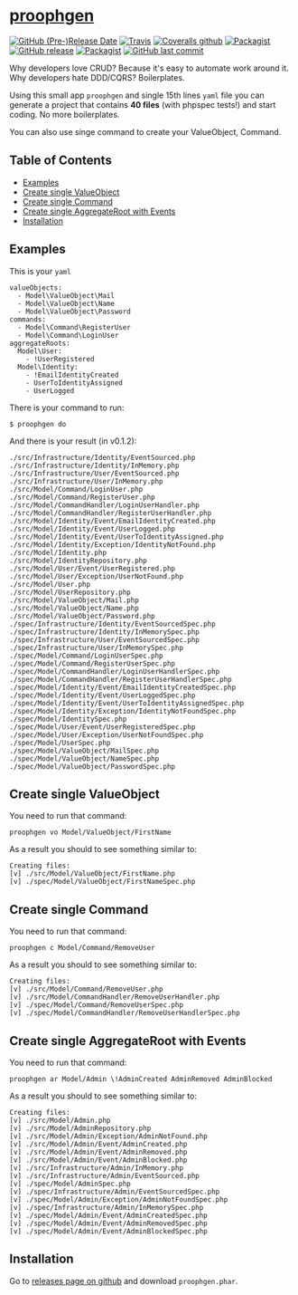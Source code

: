 # [proophgen](https://pilsniak.com/proophgen/)

[![GitHub (Pre-)Release Date](https://img.shields.io/github/release-date-pre/mmp4k/proophgen.svg?style=flat-square)]()
[![Travis](https://img.shields.io/travis/mmp4k/proophgen.svg?style=flat-square)]()
[![Coveralls github](https://img.shields.io/coveralls/github/mmp4k/proophgen.svg?style=flat-square)]()
[![Packagist](https://img.shields.io/packagist/v/pilsniak/proophgen.svg?style=flat-square)]()
[![GitHub release](https://img.shields.io/github/release/mmp4k/proophgen/all.svg?style=flat-square)]()
[![Packagist](https://img.shields.io/packagist/l/pilsniak/proophgen.svg?style=flat-square)]()
[![GitHub last commit](https://img.shields.io/github/last-commit/mmp4k/proophgen.svg?style=flat-square)]()

Why developers love CRUD? Because it's easy to automate work around it. Why developers hate DDD/CQRS? Boilerplates.

Using this small app `proophgen` and single 15th lines `yaml` file you can generate a project that contains **40 files** (with phpspec tests!) and start coding. No more boilerplates.

You can also use singe command to create your ValueObject, Command.

## Table of Contents 

* [Examples](#examples)  
* [Create single ValueObject](#create-single-valueobject)
* [Create single Command](#create-single-command)
* [Create single AggregateRoot with Events](#create-single-aggregateroot-with-events)  
* [Installation](#installation)

## Examples

This is your `yaml`

```
valueObjects:
  - Model\ValueObject\Mail
  - Model\ValueObject\Name
  - Model\ValueObject\Password
commands:
  - Model\Command\RegisterUser
  - Model\Command\LoginUser
aggregateRoots:
  Model\User:
    - !UserRegistered
  Model\Identity:
    - !EmailIdentityCreated
    - UserToIdentityAssigned
    - UserLogged
```

There is your command to run:

```
$ proophgen do
```

And there is your result (in v0.1.2):

```
./src/Infrastructure/Identity/EventSourced.php
./src/Infrastructure/Identity/InMemory.php
./src/Infrastructure/User/EventSourced.php
./src/Infrastructure/User/InMemory.php
./src/Model/Command/LoginUser.php
./src/Model/Command/RegisterUser.php
./src/Model/CommandHandler/LoginUserHandler.php
./src/Model/CommandHandler/RegisterUserHandler.php
./src/Model/Identity/Event/EmailIdentityCreated.php
./src/Model/Identity/Event/UserLogged.php
./src/Model/Identity/Event/UserToIdentityAssigned.php
./src/Model/Identity/Exception/IdentityNotFound.php
./src/Model/Identity.php
./src/Model/IdentityRepository.php
./src/Model/User/Event/UserRegistered.php
./src/Model/User/Exception/UserNotFound.php
./src/Model/User.php
./src/Model/UserRepository.php
./src/Model/ValueObject/Mail.php
./src/Model/ValueObject/Name.php
./src/Model/ValueObject/Password.php
./spec/Infrastructure/Identity/EventSourcedSpec.php
./spec/Infrastructure/Identity/InMemorySpec.php
./spec/Infrastructure/User/EventSourcedSpec.php
./spec/Infrastructure/User/InMemorySpec.php
./spec/Model/Command/LoginUserSpec.php
./spec/Model/Command/RegisterUserSpec.php
./spec/Model/CommandHandler/LoginUserHandlerSpec.php
./spec/Model/CommandHandler/RegisterUserHandlerSpec.php
./spec/Model/Identity/Event/EmailIdentityCreatedSpec.php
./spec/Model/Identity/Event/UserLoggedSpec.php
./spec/Model/Identity/Event/UserToIdentityAssignedSpec.php
./spec/Model/Identity/Exception/IdentityNotFoundSpec.php
./spec/Model/IdentitySpec.php
./spec/Model/User/Event/UserRegisteredSpec.php
./spec/Model/User/Exception/UserNotFoundSpec.php
./spec/Model/UserSpec.php
./spec/Model/ValueObject/MailSpec.php
./spec/Model/ValueObject/NameSpec.php
./spec/Model/ValueObject/PasswordSpec.php
```

## Create single ValueObject

You need to run that command:

```
proophgen vo Model/ValueObject/FirstName
```

As a result you should to see something similar to:

```
Creating files:
[v] ./src/Model/ValueObject/FirstName.php
[v] ./spec/Model/ValueObject/FirstNameSpec.php
```

## Create single Command

You need to run that command:

```
proophgen c Model/Command/RemoveUser 
```

As a result you should to see something similar to:

```
Creating files:
[v] ./src/Model/Command/RemoveUser.php
[v] ./src/Model/CommandHandler/RemoveUserHandler.php
[v] ./spec/Model/Command/RemoveUserSpec.php
[v] ./spec/Model/CommandHandler/RemoveUserHandlerSpec.php
```

## Create single AggregateRoot with Events

You need to run that command:

```
proophgen ar Model/Admin \!AdminCreated AdminRemoved AdminBlocked  
```

As a result you should to see something similar to:

```
Creating files:
[v] ./src/Model/Admin.php
[v] ./src/Model/AdminRepository.php
[v] ./src/Model/Admin/Exception/AdminNotFound.php
[v] ./src/Model/Admin/Event/AdminCreated.php
[v] ./src/Model/Admin/Event/AdminRemoved.php
[v] ./src/Model/Admin/Event/AdminBlocked.php
[v] ./src/Infrastructure/Admin/InMemory.php
[v] ./src/Infrastructure/Admin/EventSourced.php
[v] ./spec/Model/AdminSpec.php
[v] ./spec/Infrastructure/Admin/EventSourcedSpec.php
[v] ./spec/Model/Admin/Exception/AdminNotFoundSpec.php
[v] ./spec/Infrastructure/Admin/InMemorySpec.php
[v] ./spec/Model/Admin/Event/AdminCreatedSpec.php
[v] ./spec/Model/Admin/Event/AdminRemovedSpec.php
[v] ./spec/Model/Admin/Event/AdminBlockedSpec.php
```

## Installation

Go to [releases page on github](https://github.com/mmp4k/proophgen/releases) and download `proophgen.phar`.